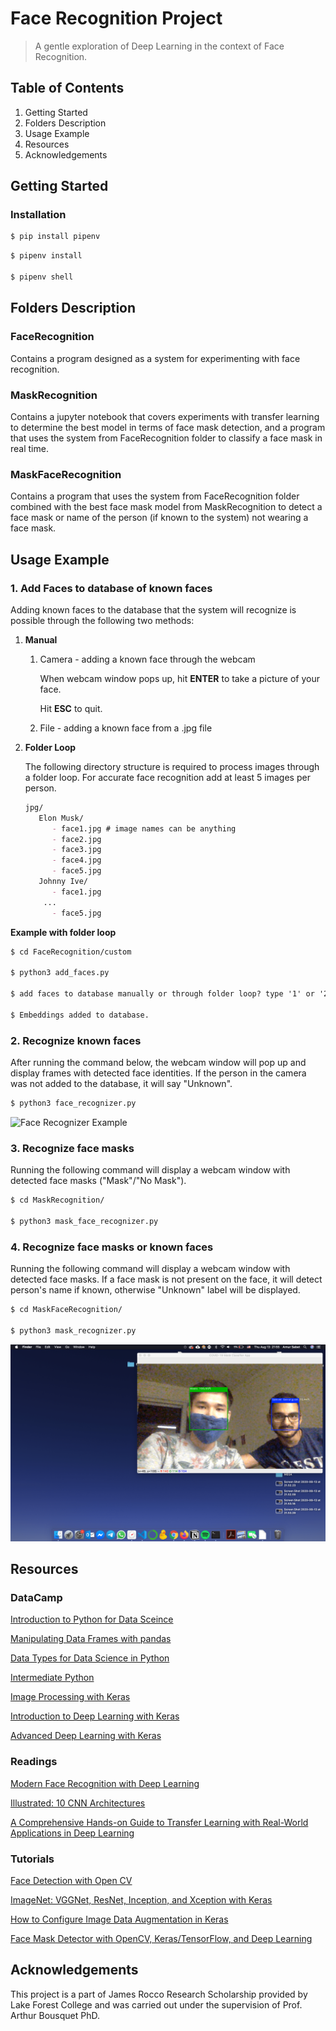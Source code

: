 # Face Recognition Project

> A gentle exploration of Deep Learning in the context of Face Recognition.

## Table of Contents

1. Getting Started
2. Folders Description
3. Usage Example
4. Resources
5. Acknowledgements

## Getting Started

### Installation

```markdown
$ pip install pipenv 
```

```markdown
$ pipenv install

$ pipenv shell
```

## Folders Description

### FaceRecognition

Contains a program designed as a system for experimenting with face recognition. 

### MaskRecognition

Contains a jupyter notebook that covers experiments with transfer learning to determine the best model in terms of face mask detection, and a program that uses the system from FaceRecognition folder to classify a face mask in real time.

### MaskFaceRecognition

Contains a program that uses the system from FaceRecognition folder combined with the best face mask model from MaskRecognition to detect a face mask or name of the person (if known to the system) not wearing a face mask.

## Usage Example

### 1. Add Faces to database of known faces

Adding known faces to the database that the system will recognize is possible through the following two methods:

1. **Manual**
    1. Camera - adding a known face through the webcam

        When webcam window pops up, hit **ENTER** to take a picture of your face.

        Hit **ESC** to quit.

    2. File - adding a known face from a .jpg file
2. **Folder Loop**

    The following directory structure is required to process images through a folder loop. For accurate face recognition add at least 5 images per person.

    ```markdown
    jpg/
       Elon Musk/
          - face1.jpg # image names can be anything
          - face2.jpg
          - face3.jpg
          - face4.jpg
          - face5.jpg
       Johnny Ive/
          - face1.jpg
		...
          - face5.jpg
    ```

**Example with folder loop**

```markdown
$ cd FaceRecognition/custom

$ python3 add_faces.py

$ add faces to database manually or through folder loop? type '1' or '2': 2

$ Embeddings added to database.
```

### 2. Recognize known faces

After running the command below, the webcam window will pop up and display frames with detected face identities. If the person in the camera was not added to the database, it will say "Unknown".

```markdown
$ python3 face_recognizer.py
```

![Face Recognizer Example](static/img/1.png)

### 3. Recognize face masks
Running the following command will display a webcam window with detected face masks ("Mask"/"No Mask").

```markdown
$ cd MaskRecognition/

$ python3 mask_face_recognizer.py
```

### 4. Recognize face masks or known faces

Running the following command will display a webcam window with detected face masks. If a face mask is not present on the face, it will detect person's name if known, otherwise "Unknown" label will be displayed.

```markdown
$ cd MaskFaceRecognition/

$ python3 mask_recognizer.py
```

![Mask Face Recognizer Example](static/img/2.png)

## **Resources**

### **DataCamp**

[Introduction to Python for Data Sceince](https://learn.datacamp.com/courses/intro-to-python-for-data-science)

[Manipulating Data Frames with pandas](https://learn.datacamp.com/courses/manipulating-dataframes-with-pandas)

[Data Types for Data Science in Python](https://learn.datacamp.com/courses/data-types-for-data-science-in-python)

[Intermediate Python](https://learn.datacamp.com/courses/intermediate-python)

[Image Processing with Keras](https://learn.datacamp.com/courses/image-processing-with-keras-in-python)

[Introduction to Deep Learning with Keras](https://learn.datacamp.com/courses/introduction-to-deep-learning-with-keras)

[Advanced Deep Learning with Keras](https://learn.datacamp.com/courses/advanced-deep-learning-with-keras)

### **Readings**

[Modern Face Recognition with Deep Learning](https://medium.com/@ageitgey/machine-learning-is-fun-part-4-modern-face-recognition-with-deep-learning-c3cffc121d78)

[Illustrated: 10 CNN Architectures](https://towardsdatascience.com/illustrated-10-cnn-architectures-95d78ace614d#c5a6)

[A Comprehensive Hands-on Guide to Transfer Learning with Real-World Applications in Deep Learning](https://towardsdatascience.com/a-comprehensive-hands-on-guide-to-transfer-learning-with-real-world-applications-in-deep-learning-212bf3b2f27a)

### **Tutorials**

[Face Detection with Open CV](https://www.datacamp.com/community/tutorials/face-detection-python-opencv)

[ImageNet: VGGNet, ResNet, Inception, and Xception with Keras](https://www.pyimagesearch.com/2017/03/20/imagenet-vggnet-resnet-inception-xception-keras/)

[How to Configure Image Data Augmentation in Keras](https://machinelearningmastery.com/how-to-configure-image-data-augmentation-when-training-deep-learning-neural-networks/#:~:text=The%20Keras%20deep%20learning%20neural,augmentation%20via%20the%20ImageDataGenerator%20class.&text=Image%20data%20augmentation%20is%20used,of%20the%20model%20to%20generalize.)

[Face Mask Detector with OpenCV, Keras/TensorFlow, and Deep Learning](https://www.pyimagesearch.com/2020/05/04/covid-19-face-mask-detector-with-opencv-keras-tensorflow-and-deep-learning/)

## Acknowledgements

This project is a part of James Rocco Research Scholarship provided by Lake Forest College and was carried out under the supervision of Prof. Arthur Bousquet PhD.